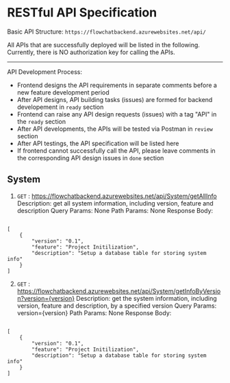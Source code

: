 # RESTful API Specification

Basic API Structure: `https://flowchatbackend.azurewebsites.net/api/`

All APIs that are successfully deployed will be listed in the following.
Currently, there is NO authorization key for calling the APIs.

---

API Development Process: 
- Frontend designs the API requirements in separate comments before a new feature development period
- After API designs, API building tasks (issues) are formed for backend developement in `ready` section
- Frontend can raise any API design requests (issues) with a tag "API" in the `ready` section
- After API developments, the APIs will be tested via Postman in `review` section
- After API testings, the API specification will be listed here
- If frontend cannot successfully call the API, please leave comments in the corresponding API design issues in `done` section


## System

1. `GET` : https://flowchatbackend.azurewebsites.net/api/System/getAllInfo
Description: get all system information, including version, feature and description
Query Params: None
Path Params: None
Response Body:
<code>
[
    {
        "version": "0.1",
        "feature": "Project Initilization",
        "description": "Setup a database table for storing system info"
    }
]
</code>

2. `GET` : https://flowchatbackend.azurewebsites.net/api/System/getInfoByVersion?version={version}
Description: get the system information, including version, feature and description, by a specified version
Query Params: version={version}
Path Params: None
Response Body:
<code>
[
    {
        "version": "0.1",
        "feature": "Project Initilization",
        "description": "Setup a database table for storing system info"
    }
]
</code>